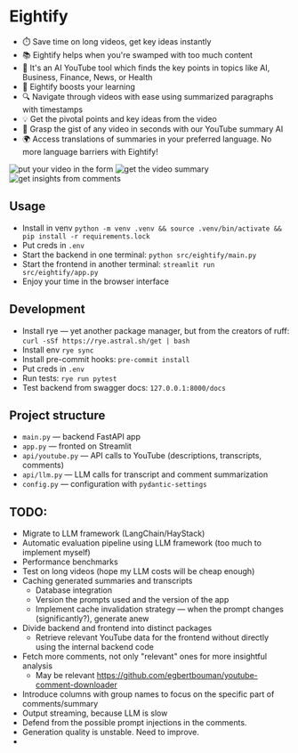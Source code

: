 # Eightify

- ⏱️ Save time on long videos, get key ideas instantly
- 📚 Eightify helps when you're swamped with too much content
- 🧠 It's an AI YouTube tool which finds the key points in topics like AI,
  Business, Finance, News, or Health
- 🚀 Eightify boosts your learning
- 🔍 Navigate through videos with ease using summarized paragraphs with
  timestamps
- 💡 Get the pivotal points and key ideas from the video
- 🎯 Grasp the gist of any video in seconds with our YouTube summary AI
- 🌍 Access translations of summaries in your preferred language. No more
  language barriers with Eightify!

![put your video in the form](./img/main_page_1.png)
![get the video summary](./img/main_page_2.png)
![get insights from comments](./img/main_page_3.png)

## Usage

- Install in venv
  `python -m venv .venv && source .venv/bin/activate && pip install -r requirements.lock`
- Put creds in `.env`
- Start the backend in one terminal: `python src/eightify/main.py`
- Start the frontend in another terminal: `streamlit run src/eightify/app.py`
- Enjoy your time in the browser interface

## Development

- Install rye — yet another package manager, but from the creators of ruff:
  `curl -sSf https://rye.astral.sh/get | bash`
- Install env `rye sync`
- Install pre-commit hooks: `pre-commit install`
- Put creds in `.env`
- Run tests: `rye run pytest`
- Test backend from swagger docs: `127.0.0.1:8000/docs`

## Project structure

- `main.py` — backend FastAPI app
- `app.py` — fronted on Streamlit
- `api/youtube.py` — API calls to YouTube (descriptions, transcripts, comments)
- `api/llm.py` — LLM calls for transcript and comment summarization
- `config.py` — configuration with `pydantic-settings`

## TODO:

- Migrate to LLM framework (LangChain/HayStack)
- Automatic evaluation pipeline using LLM framework (too much to implement
  myself)
- Performance benchmarks
- Test on long videos (hope my LLM costs will be cheap enough)
- Caching generated summaries and transcripts
  - Database integration
  - Version the prompts used and the version of the app
  - Implement cache invalidation strategy — when the prompt changes
    (significantly?), generate anew
- Divide backend and frontend into distinct packages
  - Retrieve relevant YouTube data for the frontend without directly using the
    internal backend code
- Fetch more comments, not only "relevant" ones for more insightful analysis
  - May be relevant https://github.com/egbertbouman/youtube-comment-downloader
- Introduce columns with group names to focus on the specific part of
  comments/summary
- Output streaming, because LLM is slow
- Defend from the possible prompt injections in the comments.
- Generation quality is unstable. Need to improve.
-
